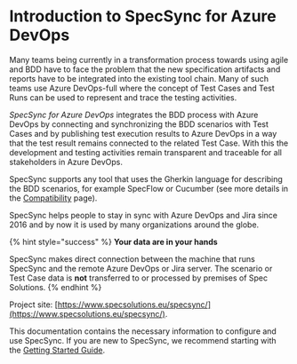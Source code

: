 # Introduction to SpecSync for Azure DevOps

Many teams being currently in a transformation process towards using agile and BDD have to face the problem that the new specification artifacts and reports have to be integrated into the existing tool chain. Many of such teams use Azure DevOps-full where the concept of Test Cases and Test Runs can be used to represent and trace the testing activities. 

_SpecSync for Azure DevOps_ integrates the BDD process with Azure DevOps by connecting and synchronizing the BDD scenarios with Test Cases and by publishing test execution results to Azure DevOps in a way that the test result remains connected to the related Test Case. With this the development and testing activities remain transparent and traceable for all stakeholders in Azure DevOps.

SpecSync supports any tool that uses the Gherkin language for describing the BDD scenarios, for example SpecFlow or Cucumber (see more details in the [Compatibility](reference\compatibility.md) page). 

SpecSync helps people to stay in sync with Azure DevOps and Jira since 2016 and by now it is used by many organizations around the globe.

{% hint style="success" %}
**Your data are in your hands**

SpecSync makes direct connection between the machine that runs SpecSync and the remote Azure DevOps or Jira server. The scenario or Test Case data is **not** transferred to or processed by premises of Spec Solutions.
{% endhint %}

Project site: [https://www.specsolutions.eu/specsync/](https://www.specsolutions.eu/specsync/).

This documentation contains the necessary information to configure and use SpecSync. If you are new to SpecSync, we recommend starting with the [Getting Started Guide](getting-started/).


